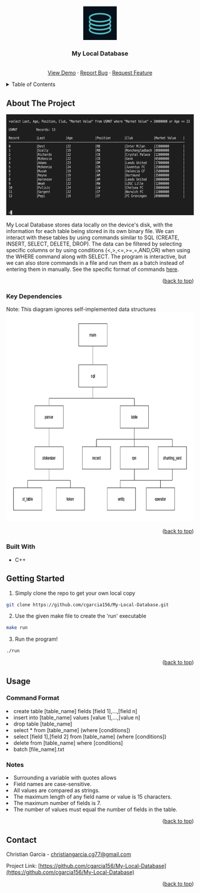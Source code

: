 <a name="readme-top"></a>

<!-- PROJECT LOGO -->
<br />
<div align="center">
  <a href="https://github.com/cgarcia156/My-Local-Database">
    <img src="images/DB.png" alt="Logo" width="90" height="90">
  </a>
  
  <h3 align="center">My Local Database</h3>

  <p align="center">
    <br />
    <a href="https://github.com/cgarcia156/My-Local-Database">View Demo</a>
    ·
    <a href="https://github.com/cgarcia156/My-Local-Database/issues">Report Bug</a>
    ·
    <a href="https://github.com/cgarcia156/My-Local-Database/issues">Request Feature</a>
  </p>
</div>



<!-- TABLE OF CONTENTS -->
<details>
  <summary>Table of Contents</summary>
  <ol>
    <li>
      <a href="#about-the-project">About The Project</a>
      <ul>
        <li><a href="#key-dependencies">Key Dependencies</a></li>
        <li><a href="#built-with">Built With</a></li>
      </ul>
    </li>
    <li>
      <a href="#getting-started">Getting Started</a>
      <ul>
        <li><a href="#prerequisites">Prerequisites</a></li>
        <li><a href="#installation">Installation</a></li>
      </ul>
    </li>
    <li><a href="#usage">Usage</a></li>
    <li><a href="#contact">Contact</a></li>
  </ol>
</details>



<!-- ABOUT THE PROJECT -->
## About The Project
  
<img src="images/usmnt_example.png" alt="Example" width="600" height="270">

My Local Database stores data locally on the device's disk, with the information for each table being stored in its own binary file.
We can interact with these tables by using commands similar to SQL (CREATE, INSERT, SELECT, DELETE, DROP). The data can be filtered 
by selecting specific columns or by using conditions (<,>,<=,>=,=,AND,OR) when using the WHERE command along with SELECT. 
The program is interactive, but we can also store commands in a file and run them as a batch instead of entering them in manually.
See the specific format of commands <a href="#usage">here</a>.

<p align="right">(<a href="#readme-top">back to top</a>)</p>

### Key Dependencies
Note: This diagram ignores self-implemented data structures
<img src="images/dependencies.png" alt="Dependencies" width="790" height="560">

<p align="right">(<a href="#readme-top">back to top</a>)</p>

### Built With

* C++


<!-- GETTING STARTED -->
## Getting Started

1. Simply clone the repo to get your own local copy
  ```sh
  git clone https://github.com/cgarcia156/My-Local-Database.git
  ```

2. Use the given make file to create the 'run' executable
  ```sh
  make run
  ```

3. Run the program!
  ```sh
  ./run
  ```

<p align="right">(<a href="#readme-top">back to top</a>)</p>


<!-- USAGE EXAMPLES -->
## Usage

### Command Format
<li> create table [table_name] fields [field 1],...,[field n] </li>
<li> insert into [table_name] values [value 1],...,[value n] </li>
<li> drop table [table_name] </li>
<li> select * from [table_name] (where [conditions]) </li>
<li> select [field 1],[field 2] from [table_name] (where [conditions]) </li>
<li> delete from [table_name] where [conditions] </li>
<li> batch [file_name].txt </li>

### Notes
<li> Surrounding a variable with quotes allows </li>
<li> Field names are case-sensitive. </li>
<li> All values are compared as strings. </li>
<li> The maximum length of any field name or value is 15 characters. </li>
<li> The maximum number of fields is 7. </li>
<li> The number of values must equal the number of fields in the table. </li>

<p align="right">(<a href="#readme-top">back to top</a>)</p>


<!-- CONTACT -->
## Contact

Christian Garcia - christiangarcia.cg77@gmail.com

Project Link: [https://github.com/cgarcia156/My-Local-Database](https://github.com/cgarcia156/My-Local-Database)

<p align="right">(<a href="#readme-top">back to top</a>)</p>

[product-screenshot]: images/screenshot.png

